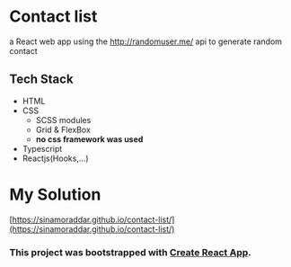 
# Contact list
a React web app using the http://randomuser.me/ api to generate random contact

## Tech Stack
* HTML
* CSS
    * SCSS modules
    * Grid & FlexBox
    * **no css framework was used**
* Typescript
* Reactjs(Hooks,...)

# My Solution
[https://sinamoraddar.github.io/contact-list/](https://sinamoraddar.github.io/contact-list/)

### This project was bootstrapped with [Create React App](https://github.com/facebook/create-react-app).
